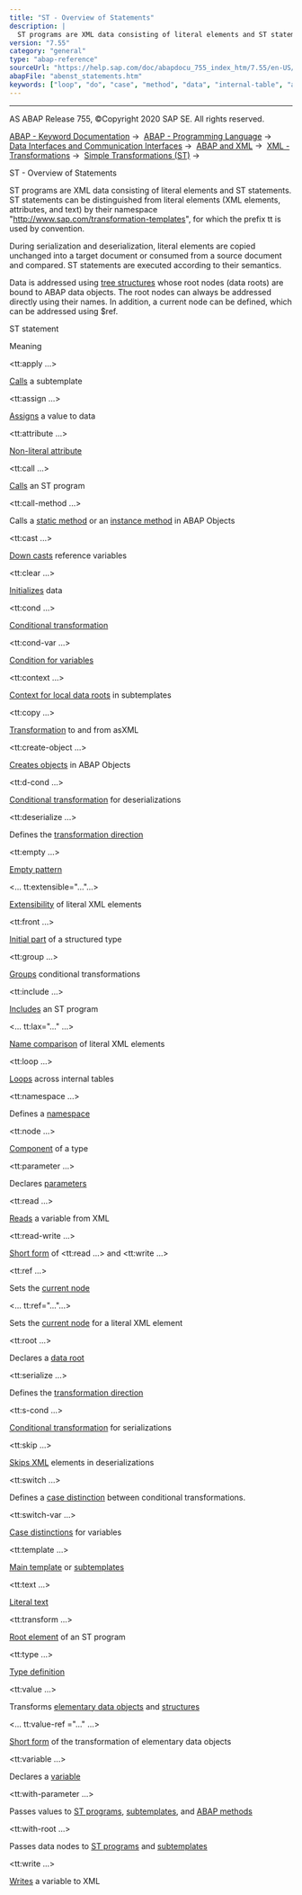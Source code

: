 ```yaml
---
title: "ST - Overview of Statements"
description: |
  ST programs are XML data consisting of literal elements and ST statements. ST statements can be distinguished from literal elements (XML elements, attributes, and text) by their namespace 'http://www.sap.com/transformation-templates', for which the prefix tt is used by convention. During serializati
version: "7.55"
category: "general"
type: "abap-reference"
sourceUrl: "https://help.sap.com/doc/abapdocu_755_index_htm/7.55/en-US/abenst_statements.htm"
abapFile: "abenst_statements.htm"
keywords: ["loop", "do", "case", "method", "data", "internal-table", "abenst", "statements"]
---
```


* * *

AS ABAP Release 755, ©Copyright 2020 SAP SE. All rights reserved.

[ABAP - Keyword Documentation](https://help.sap.com/doc/abapdocu_755_index_htm/7.55/en-US/abenabap.htm) →  [ABAP - Programming Language](https://help.sap.com/doc/abapdocu_755_index_htm/7.55/en-US/abenabap_reference.htm) →  [Data Interfaces and Communication Interfaces](https://help.sap.com/doc/abapdocu_755_index_htm/7.55/en-US/abenabap_data_communication.htm) →  [ABAP and XML](https://help.sap.com/doc/abapdocu_755_index_htm/7.55/en-US/abenabap_xml.htm) →  [XML - Transformations](https://help.sap.com/doc/abapdocu_755_index_htm/7.55/en-US/abenabap_xml_trafos.htm) →  [Simple Transformations (ST)](https://help.sap.com/doc/abapdocu_755_index_htm/7.55/en-US/abenabap_st.htm) → 

ST - Overview of Statements

ST programs are XML data consisting of literal elements and ST statements. ST statements can be distinguished from literal elements (XML elements, attributes, and text) by their namespace "http://www.sap.com/transformation-templates", for which the prefix tt is used by convention.

During serialization and deserialization, literal elements are copied unchanged into a target document or consumed from a source document and compared. ST statements are executed according to their semantics.

Data is addressed using [tree structures](https://help.sap.com/doc/abapdocu_755_index_htm/7.55/en-US/abenst_trees.htm) whose root nodes (data roots) are bound to ABAP data objects. The root nodes can always be addressed directly using their names. In addition, a current node can be defined, which can be addressed using $ref.

ST statement

Meaning

<tt:apply ...>

[Calls](https://help.sap.com/doc/abapdocu_755_index_htm/7.55/en-US/abenst_tt_apply.htm) a subtemplate

<tt:assign ...>

[Assigns](https://help.sap.com/doc/abapdocu_755_index_htm/7.55/en-US/abenst_tt_assign.htm) a value to data

<tt:attribute ...>

[Non-literal attribute](https://help.sap.com/doc/abapdocu_755_index_htm/7.55/en-US/abenst_tt_attribute.htm)

<tt:call ...>

[Calls](https://help.sap.com/doc/abapdocu_755_index_htm/7.55/en-US/abenst_tt_call.htm) an ST program

<tt:call-method ...>

Calls a [static method](https://help.sap.com/doc/abapdocu_755_index_htm/7.55/en-US/abenst_tt_call-method_static.htm) or an [instance method](https://help.sap.com/doc/abapdocu_755_index_htm/7.55/en-US/abenst_tt_call-method_instance.htm) in ABAP Objects

<tt:cast ...>

[Down casts](https://help.sap.com/doc/abapdocu_755_index_htm/7.55/en-US/abenst_tt_cast.htm) reference variables

<tt:clear ...>

[Initializes](https://help.sap.com/doc/abapdocu_755_index_htm/7.55/en-US/abenst_tt_clear.htm) data

<tt:cond ...>

[Conditional transformation](https://help.sap.com/doc/abapdocu_755_index_htm/7.55/en-US/abenst_tt_cond.htm)

<tt:cond-var ...>

[Condition for variables](https://help.sap.com/doc/abapdocu_755_index_htm/7.55/en-US/abenst_tt_cond-var.htm)

<tt:context ...>

[Context for local data roots](https://help.sap.com/doc/abapdocu_755_index_htm/7.55/en-US/abenst_tt_template_sub.htm) in subtemplates

<tt:copy ...>

[Transformation](https://help.sap.com/doc/abapdocu_755_index_htm/7.55/en-US/abenst_tt_copy.htm) to and from asXML

<tt:create-object ...>

[Creates objects](https://help.sap.com/doc/abapdocu_755_index_htm/7.55/en-US/abenst_tt_create.htm) in ABAP Objects

<tt:d-cond ...>

[Conditional transformation](https://help.sap.com/doc/abapdocu_755_index_htm/7.55/en-US/abenst_tt_cond.htm) for deserializations

<tt:deserialize ...>

Defines the [transformation direction](https://help.sap.com/doc/abapdocu_755_index_htm/7.55/en-US/abenst_tt_serialize_deserialize.htm)

<tt:empty ...>

[Empty pattern](https://help.sap.com/doc/abapdocu_755_index_htm/7.55/en-US/abenst_tt_empty.htm)

<... tt:extensible="..."...>

[Extensibility](https://help.sap.com/doc/abapdocu_755_index_htm/7.55/en-US/abenst_tt_extensible.htm) of literal XML elements

<tt:front ...>

[Initial part](https://help.sap.com/doc/abapdocu_755_index_htm/7.55/en-US/abenst_tt_type.htm) of a structured type

<tt:group ...>

[Groups](https://help.sap.com/doc/abapdocu_755_index_htm/7.55/en-US/abenst_tt_group.htm) conditional transformations

<tt:include ...>

[Includes](https://help.sap.com/doc/abapdocu_755_index_htm/7.55/en-US/abenst_tt_include.htm) an ST program

<... tt:lax="..." ...>

[Name comparison](https://help.sap.com/doc/abapdocu_755_index_htm/7.55/en-US/abenst_tt_lax.htm) of literal XML elements

<tt:loop ...>

[Loops](https://help.sap.com/doc/abapdocu_755_index_htm/7.55/en-US/abenst_tt_loop.htm) across internal tables

<tt:namespace ...>

Defines a [namespace](https://help.sap.com/doc/abapdocu_755_index_htm/7.55/en-US/abenst_tt_namespace.htm)

<tt:node ...>

[Component](https://help.sap.com/doc/abapdocu_755_index_htm/7.55/en-US/abenst_tt_type.htm) of a type

<tt:parameter ...>

Declares [parameters](https://help.sap.com/doc/abapdocu_755_index_htm/7.55/en-US/abenst_tt_parameter.htm)

<tt:read ...>

[Reads](https://help.sap.com/doc/abapdocu_755_index_htm/7.55/en-US/abenst_tt_read.htm) a variable from XML

<tt:read-write ...>

[Short form](https://help.sap.com/doc/abapdocu_755_index_htm/7.55/en-US/abenst_tt_read_write.htm) of <tt:read ...> and <tt:write ...>

<tt:ref ...>

Sets the [current node](https://help.sap.com/doc/abapdocu_755_index_htm/7.55/en-US/abenst_tt_ref.htm)

<... tt:ref="..."...>

Sets the [current node](https://help.sap.com/doc/abapdocu_755_index_htm/7.55/en-US/abenst_tt_ref.htm) for a literal XML element

<tt:root ...>

Declares a [data root](https://help.sap.com/doc/abapdocu_755_index_htm/7.55/en-US/abenst_tt_root.htm)

<tt:serialize ...>

Defines the [transformation direction](https://help.sap.com/doc/abapdocu_755_index_htm/7.55/en-US/abenst_tt_serialize_deserialize.htm)

<tt:s-cond ...>

[Conditional transformation](https://help.sap.com/doc/abapdocu_755_index_htm/7.55/en-US/abenst_tt_cond.htm) for serializations

<tt:skip ...>

[Skips XML](https://help.sap.com/doc/abapdocu_755_index_htm/7.55/en-US/abenst_tt_skip.htm) elements in deserializations

<tt:switch ...>

[](https://help.sap.com/doc/abapdocu_755_index_htm/7.55/en-US/abenst_tt_switch.htm)Defines a [case distinction](https://help.sap.com/doc/abapdocu_755_index_htm/7.55/en-US/abenst_tt_switch.htm) between conditional transformations.

<tt:switch-var ...>

[Case distinctions](https://help.sap.com/doc/abapdocu_755_index_htm/7.55/en-US/abenst_tt_switch-var.htm) for variables

<tt:template ...>

[Main template](https://help.sap.com/doc/abapdocu_755_index_htm/7.55/en-US/abenst_tt_template_main.htm) or [subtemplates](https://help.sap.com/doc/abapdocu_755_index_htm/7.55/en-US/abenst_tt_template_sub.htm)

<tt:text ...>

[Literal text](https://help.sap.com/doc/abapdocu_755_index_htm/7.55/en-US/abenst_tt_text.htm)

<tt:transform ...>

[Root element](https://help.sap.com/doc/abapdocu_755_index_htm/7.55/en-US/abenst_tt_transform.htm) of an ST program

<tt:type ...>

[Type definition](https://help.sap.com/doc/abapdocu_755_index_htm/7.55/en-US/abenst_tt_type.htm)

<tt:value ...>

Transforms [elementary data objects](https://help.sap.com/doc/abapdocu_755_index_htm/7.55/en-US/abenst_tt_value_elementary.htm) and [structures](https://help.sap.com/doc/abapdocu_755_index_htm/7.55/en-US/abenst_tt_value_structure.htm)

<... tt:value-ref ="..." ...>

[Short form](https://help.sap.com/doc/abapdocu_755_index_htm/7.55/en-US/abenst_tt_value_elementary.htm) of the transformation of elementary data objects

<tt:variable ...>

Declares a [variable](https://help.sap.com/doc/abapdocu_755_index_htm/7.55/en-US/abenst_tt_variable.htm)

<tt:with-parameter ...>

Passes values to [ST programs](https://help.sap.com/doc/abapdocu_755_index_htm/7.55/en-US/abenst_tt_call.htm), [subtemplates](https://help.sap.com/doc/abapdocu_755_index_htm/7.55/en-US/abenst_tt_apply.htm), and [ABAP methods](https://help.sap.com/doc/abapdocu_755_index_htm/7.55/en-US/abenst_tt_call-method_static.htm)

<tt:with-root ...>

Passes data nodes to [ST programs](https://help.sap.com/doc/abapdocu_755_index_htm/7.55/en-US/abenst_tt_call.htm) and [subtemplates](https://help.sap.com/doc/abapdocu_755_index_htm/7.55/en-US/abenst_tt_apply.htm)

<tt:write ...>

[Writes](https://help.sap.com/doc/abapdocu_755_index_htm/7.55/en-US/abenst_tt_write.htm) a variable to XML